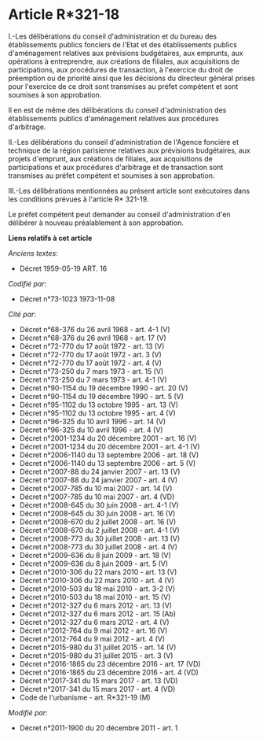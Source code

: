 # Article R*321-18

I.-Les délibérations du conseil d'administration et du bureau des établissements publics fonciers de l'Etat et des
établissements publics d'aménagement relatives aux prévisions budgétaires, aux emprunts, aux opérations à entreprendre, aux
créations de filiales, aux acquisitions de participations, aux procédures de transaction, à l'exercice du droit de préemption
ou de priorité ainsi que les décisions du directeur général prises pour l'exercice de ce droit sont transmises au préfet
compétent et sont soumises à son approbation. 

Il en est de même des délibérations du conseil d'administration des établissements publics d'aménagement relatives aux
procédures d'arbitrage. 

II.-Les délibérations du conseil d'administration de l'Agence foncière et technique de la région parisienne relatives aux
prévisions budgétaires, aux projets d'emprunt, aux créations de filiales, aux acquisitions de participations et aux
procédures d'arbitrage et de transaction sont transmises au préfet compétent et soumises à son approbation. 

III.-Les délibérations mentionnées au présent article sont exécutoires dans les conditions prévues à l'article R* 321-19. 

Le préfet compétent peut demander au conseil d'administration d'en délibérer à nouveau préalablement à son approbation.

**Liens relatifs à cet article**

_Anciens textes_:

  - Décret  1959-05-19 ART. 16

_Codifié par_:

  - Décret n°73-1023 1973-11-08

_Cité par_:

  - Décret n°68-376 du 26 avril 1968 - art. 4-1 (V)
  - Décret n°68-376 du 26 avril 1968 - art. 17 (V)
  - Décret n°72-770 du 17 août 1972 - art. 13 (V)
  - Décret n°72-770 du 17 août 1972 - art. 3 (V)
  - Décret n°72-770 du 17 août 1972 - art. 4 (V)
  - Décret n°73-250 du 7 mars 1973 - art. 15 (V)
  - Décret n°73-250 du 7 mars 1973 - art. 4-1 (V)
  - Décret n°90-1154 du 19 décembre 1990 - art. 20 (V)
  - Décret n°90-1154 du 19 décembre 1990 - art. 5 (V)
  - Décret n°95-1102 du 13 octobre 1995 - art. 13 (V)
  - Décret n°95-1102 du 13 octobre 1995 - art. 4 (V)
  - Décret n°96-325 du 10 avril 1996 - art. 14 (V)
  - Décret n°96-325 du 10 avril 1996 - art. 4 (V)
  - Décret n°2001-1234 du 20 décembre 2001 - art. 16 (V)
  - Décret n°2001-1234 du 20 décembre 2001 - art. 4-1 (V)
  - Décret n°2006-1140 du 13 septembre 2006 - art. 18 (V)
  - Décret n°2006-1140 du 13 septembre 2006 - art. 5 (V)
  - Décret n°2007-88 du 24 janvier 2007 - art. 13 (V)
  - Décret n°2007-88 du 24 janvier 2007 - art. 4 (V)
  - Décret n°2007-785 du 10 mai 2007 - art. 14 (V)
  - Décret n°2007-785 du 10 mai 2007 - art. 4 (VD)
  - Décret n°2008-645 du 30 juin 2008 - art. 4-1 (V)
  - Décret n°2008-645 du 30 juin 2008 - art. 16 (V)
  - Décret n°2008-670 du 2 juillet 2008 - art. 16 (V)
  - Décret n°2008-670 du 2 juillet 2008 - art. 4-1 (V)
  - Décret n°2008-773 du 30 juillet 2008 - art. 13 (V)
  - Décret n°2008-773 du 30 juillet 2008 - art. 4 (V)
  - Décret n°2009-636 du 8 juin 2009 - art. 18 (V)
  - Décret n°2009-636 du 8 juin 2009 - art. 5 (V)
  - Décret n°2010-306 du 22 mars 2010 - art. 13 (V)
  - Décret n°2010-306 du 22 mars 2010 - art. 4 (V)
  - Décret n°2010-503 du 18 mai 2010 - art. 3-2 (V)
  - Décret n°2010-503 du 18 mai 2010 - art. 15 (V)
  - Décret n°2012-327  du 6 mars 2012 - art. 13 (V)
  - Décret n°2012-327  du 6 mars 2012 - art. 15 (Ab)
  - Décret n°2012-327  du 6 mars 2012 - art. 4 (V)
  - Décret n°2012-764 du 9 mai 2012 - art. 16 (V)
  - Décret n°2012-764 du 9 mai 2012 - art. 4 (V)
  - Décret n°2015-980 du 31 juillet 2015 - art. 14 (V)
  - Décret n°2015-980 du 31 juillet 2015 - art. 3 (V)
  - Décret n°2016-1865 du 23 décembre 2016 - art. 17 (VD)
  - Décret n°2016-1865 du 23 décembre 2016 - art. 4 (VD)
  - Décret n°2017-341 du 15 mars 2017 - art. 13 (VD)
  - Décret n°2017-341 du 15 mars 2017 - art. 4 (VD)
  - Code de l'urbanisme - art. R*321-19 (M)

_Modifié par_:

  - Décret n°2011-1900 du 20 décembre 2011 - art. 1
